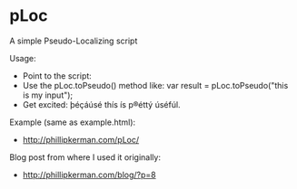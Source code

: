 pLoc
====

A simple Pseudo-Localizing script 

Usage:
* Point to the script:  <script type="text/javascript" src='pLoc.js'></script>
* Use the pLoc.toPseudo() method like:  var result = pLoc.toPseudo("this is my input");
* Get excited: þéçáúsé thís ís p®éttý úséfúl.

Example (same as example.html):
* http://phillipkerman.com/pLoc/

Blog post from where I used it originally:
* http://phillipkerman.com/blog/?p=8